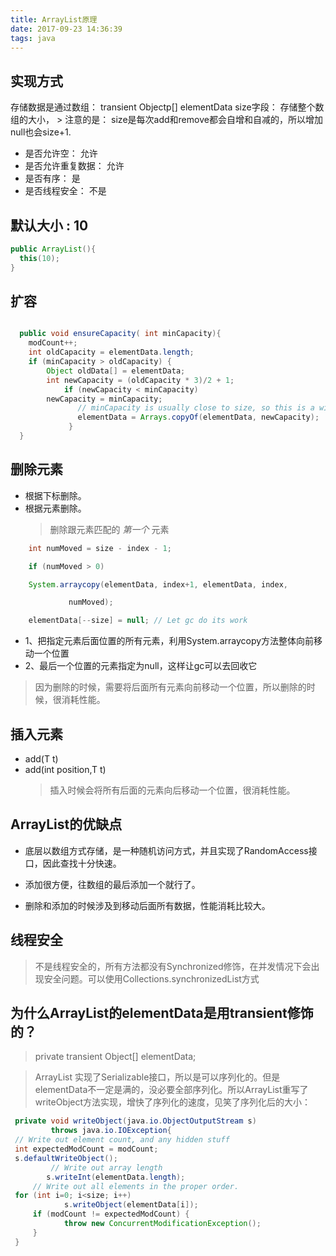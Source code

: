 ```yaml
---
title: ArrayList原理
date: 2017-09-23 14:36:39
tags: java
---
```


## 实现方式
  存储数据是通过数组： transient Objectp[] elementData
  size字段： 存储整个数组的大小，
    > 注意的是： size是每次add和remove都会自增和自减的，所以增加null也会size+1.

  * 是否允许空：
    允许
  * 是否允许重复数据：
    允许
  * 是否有序：
    是
  * 是否线程安全：
    不是

## 默认大小 : 10
  ```java
  public ArrayList(){
    this(10);
  }
  ```

## 扩容
```java

  public void ensureCapacity( int minCapacity){
    modCount++;
    int oldCapacity = elementData.length;
    if (minCapacity > oldCapacity) {
        Object oldData[] = elementData;
        int newCapacity = (oldCapacity * 3)/2 + 1;
            if (newCapacity < minCapacity)
        newCapacity = minCapacity;
               // minCapacity is usually close to size, so this is a win:
               elementData = Arrays.copyOf(elementData, newCapacity);
             }
  }

```
## 删除元素
  * 根据下标删除。
  * 根据元素删除。
    > 删除跟元素匹配的 *第一个* 元素

  ```java
      int numMoved = size - index - 1;

      if (numMoved > 0)

      System.arraycopy(elementData, index+1, elementData, index,

               numMoved);

      elementData[--size] = null; // Let gc do its work
   ```
   * 1、把指定元素后面位置的所有元素，利用System.arraycopy方法整体向前移动一个位置
   * 2、最后一个位置的元素指定为null，这样让gc可以去回收它
   > 因为删除的时候，需要将后面所有元素向前移动一个位置，所以删除的时候，很消耗性能。


## 插入元素
  * add(T t)
  * add(int position,T t)
    > 插入时候会将所有后面的元素向后移动一个位置，很消耗性能。
    
## ArrayList的优缺点
 * 底层以数组方式存储，是一种随机访问方式，并且实现了RandomAccess接口，因此查找十分快速。
 * 添加很方便，往数组的最后添加一个就行了。
 
 * 删除和添加的时候涉及到移动后面所有数据，性能消耗比较大。    
 
## 线程安全
   > 不是线程安全的，所有方法都没有Synchronized修饰，在并发情况下会出现安全问题。可以使用Collections.synchronizedList方式
   
##  为什么ArrayList的elementData是用transient修饰的？
   > private transient Object[] elementData;
   
   >ArrayList 实现了Serializable接口，所以是可以序列化的。但是elementData不一定是满的，没必要全部序列化。所以ArrayList重写了writeObject方法实现，增快了序列化的速度，见笑了序列化后的大小：
   ```java
    private void writeObject(java.io.ObjectOutputStream s)
            throws java.io.IOException{
    // Write out element count, and any hidden stuff
    int expectedModCount = modCount;
    s.defaultWriteObject();
            // Write out array length
           s.writeInt(elementData.length);
        // Write out all elements in the proper order.
    for (int i=0; i<size; i++)
               s.writeObject(elementData[i]);
        if (modCount != expectedModCount) {
               throw new ConcurrentModificationException();
        }
    }
   ```
    